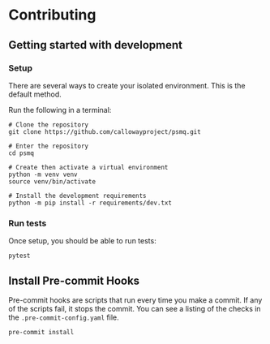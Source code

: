 # Contributing

## Getting started with development

### Setup

There are several ways to create your isolated environment. This is the default method.

Run the following in a terminal:

```
# Clone the repository
git clone https://github.com/callowayproject/psmq.git

# Enter the repository
cd psmq

# Create then activate a virtual environment
python -m venv venv
source venv/bin/activate

# Install the development requirements
python -m pip install -r requirements/dev.txt
```

### Run tests

Once setup, you should be able to run tests:
```
pytest
```

## Install Pre-commit Hooks


Pre-commit hooks are scripts that run every time you make a commit. If any of the scripts fail, it stops the commit. You can see a listing of the checks in the ``.pre-commit-config.yaml`` file.

```
pre-commit install
```
